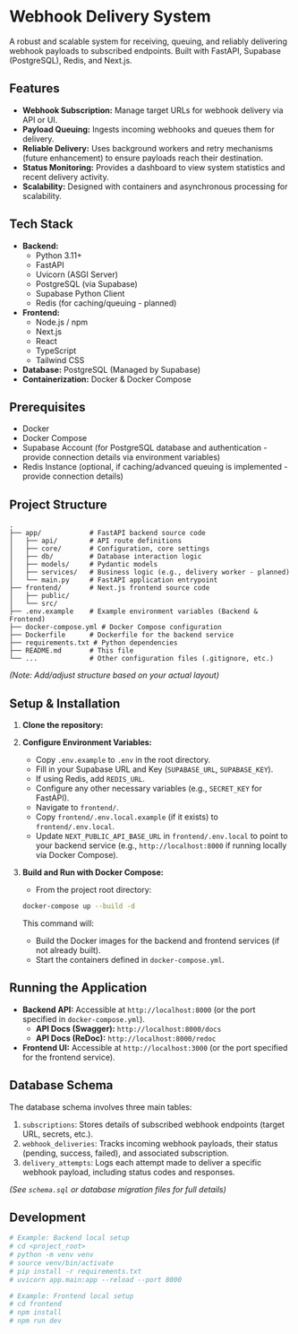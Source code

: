 # Webhook Delivery System

A robust and scalable system for receiving, queuing, and reliably delivering webhook payloads to subscribed endpoints. Built with FastAPI, Supabase (PostgreSQL), Redis, and Next.js.

## Features

*   **Webhook Subscription:** Manage target URLs for webhook delivery via API or UI.
*   **Payload Queuing:** Ingests incoming webhooks and queues them for delivery.
*   **Reliable Delivery:** Uses background workers and retry mechanisms (future enhancement) to ensure payloads reach their destination.
*   **Status Monitoring:** Provides a dashboard to view system statistics and recent delivery activity.
*   **Scalability:** Designed with containers and asynchronous processing for scalability.

## Tech Stack

*   **Backend:**
    *   Python 3.11+
    *   FastAPI
    *   Uvicorn (ASGI Server)
    *   PostgreSQL (via Supabase)
    *   Supabase Python Client
    *   Redis (for caching/queuing - planned)
*   **Frontend:**
    *   Node.js / npm
    *   Next.js
    *   React
    *   TypeScript
    *   Tailwind CSS
*   **Database:** PostgreSQL (Managed by Supabase)
*   **Containerization:** Docker & Docker Compose

## Prerequisites

*   Docker
*   Docker Compose
*   Supabase Account (for PostgreSQL database and authentication - provide connection details via environment variables)
*   Redis Instance (optional, if caching/advanced queuing is implemented - provide connection details)

## Project Structure

```
.
├── app/            # FastAPI backend source code
│   ├── api/        # API route definitions
│   ├── core/       # Configuration, core settings
│   ├── db/         # Database interaction logic
│   ├── models/     # Pydantic models
│   ├── services/   # Business logic (e.g., delivery worker - planned)
│   └── main.py     # FastAPI application entrypoint
├── frontend/       # Next.js frontend source code
│   ├── public/
│   └── src/
├── .env.example    # Example environment variables (Backend & Frontend)
├── docker-compose.yml # Docker Compose configuration
├── Dockerfile      # Dockerfile for the backend service
├── requirements.txt # Python dependencies
├── README.md       # This file
└── ...             # Other configuration files (.gitignore, etc.)
```
*(Note: Add/adjust structure based on your actual layout)*

## Setup & Installation

1.  **Clone the repository:**

2.  **Configure Environment Variables:**
    *   Copy `.env.example` to `.env` in the root directory.
    *   Fill in your Supabase URL and Key (`SUPABASE_URL`, `SUPABASE_KEY`).
    *   If using Redis, add `REDIS_URL`.
    *   Configure any other necessary variables (e.g., `SECRET_KEY` for FastAPI).
    *   Navigate to `frontend/`.
    *   Copy `frontend/.env.local.example` (if it exists) to `frontend/.env.local`.
    *   Update `NEXT_PUBLIC_API_BASE_URL` in `frontend/.env.local` to point to your backend service (e.g., `http://localhost:8000` if running locally via Docker Compose).

3.  **Build and Run with Docker Compose:**
    *   From the project root directory:
    ```bash
    docker-compose up --build -d
    ```
    This command will:
    *   Build the Docker images for the backend and frontend services (if not already built).
    *   Start the containers defined in `docker-compose.yml`.

## Running the Application

*   **Backend API:** Accessible at `http://localhost:8000` (or the port specified in `docker-compose.yml`).
    *   **API Docs (Swagger):** `http://localhost:8000/docs`
    *   **API Docs (ReDoc):** `http://localhost:8000/redoc`
*   **Frontend UI:** Accessible at `http://localhost:3000` (or the port specified for the frontend service).

## Database Schema

The database schema involves three main tables:

1.  `subscriptions`: Stores details of subscribed webhook endpoints (target URL, secrets, etc.).
2.  `webhook_deliveries`: Tracks incoming webhook payloads, their status (pending, success, failed), and associated subscription.
3.  `delivery_attempts`: Logs each attempt made to deliver a specific webhook payload, including status codes and responses.

*(See `schema.sql` or database migration files for full details)*

## Development

```bash
# Example: Backend local setup
# cd <project_root>
# python -m venv venv
# source venv/bin/activate
# pip install -r requirements.txt
# uvicorn app.main:app --reload --port 8000

# Example: Frontend local setup
# cd frontend
# npm install
# npm run dev
```

